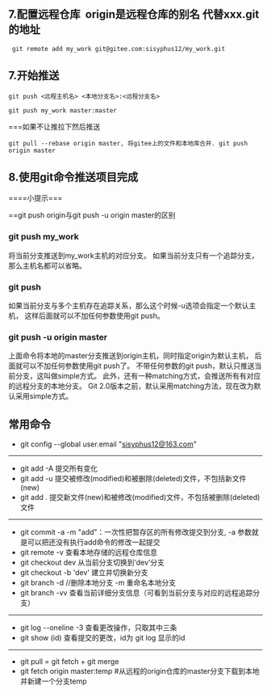 ## 7.配置远程仓库  origin是远程仓库的别名 代替xxx.git的地址
```shell
 git remote add my_work git@gitee.com:sisyphus12/my_work.git
```

## 7.开始推送 
```shell
git push <远程主机名> <本地分支名>:<远程分支名>

git push my_work master:master
``` 
===如果不让推拉下然后推送
```shell
git pull --rebase origin master, 将gitee上的文件和本地库合并. git push origin master
``` 
## 8.使用git命令推送项目完成

====小提示===

==git push origin与git push -u origin master的区别
 
### git push my_work
将当前分支推送到my_work主机的对应分支。 
如果当前分支只有一个追踪分支，那么主机名都可以省略。 
### git push 
如果当前分支与多个主机存在追踪关系，那么这个时候-u选项会指定一个默认主机，
这样后面就可以不加任何参数使用git push。
 
### git push -u origin master 
上面命令将本地的master分支推送到origin主机，同时指定origin为默认主机，
后面就可以不加任何参数使用git push了。 不带任何参数的git push，默认只推送当前分支，这叫做simple方式。
此外，还有一种matching方式，会推送所有有对应的远程分支的本地分支。
Git 2.0版本之前，默认采用matching方法，现在改为默认采用simple方式。


## 常用命令
* git config --global user.email "sisyphus12@163.com"
---
* git add -A  提交所有变化
* git add -u  提交被修改(modified)和被删除(deleted)文件，不包括新文件(new)
* git add .  提交新文件(new)和被修改(modified)文件，不包括被删除(deleted)文件
---
* git commit -a -m "add"：一次性把暂存区的所有修改提交到分支, -a 参数就是可以把还没有执行add命令的修改一起提交
* git remote -v 查看本地存储的远程仓库信息 
* git checkout dev 从当前分支切换到‘dev’分支
* git checkout -b 'dev' 建立并切换新分支 
* git branch -d <branchname> //删除本地分支 -m 重命名本地分支
* git branch -vv 查看当前详细分支信息（可看到当前分支与对应的远程追踪分支）
---
* git log --oneline -3 查看更改操作，只取其中三条
* git show (id) 查看提交的更改，id为 git log 显示的id 
---
* git pull = git fetch + git merge
* git fetch origin master:temp           #从远程的origin仓库的master分支下载到本地并新建一个分支temp

